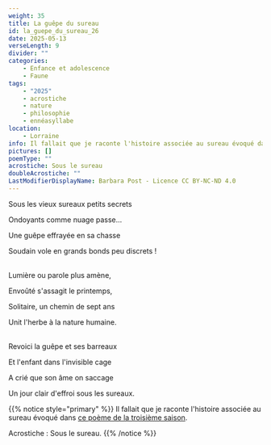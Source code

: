 ```yaml
---
weight: 35
title: La guêpe du sureau
id: la_guepe_du_sureau_26
date: 2025-05-13
verseLength: 9
divider: ""
categories:
    - Enfance et adolescence
    - Faune
tags:
    - "2025"
    - acrostiche
    - nature
    - philosophie
    - ennéasyllabe
location:
    - Lorraine
info: Il fallait que je raconte l'histoire associée au sureau évoqué dans [ce poème de la troisième saison](../3_troisieme_saison/sous_le_sureau)
pictures: []
poemType: ""
acrostiche: Sous le sureau
doubleAcrostiche: ""
LastModifierDisplayName: Barbara Post - Licence CC BY-NC-ND 4.0
---
```

Sous les vieux sureaux petits secrets

Ondoyants comme nuage passe...

Une guêpe effrayée en sa chasse

Soudain vole en grands bonds peu discrets !

 \
Lumière ou parole plus amène,

Envoûté s'assagit le printemps,

Solitaire, un chemin de sept ans

Unit l'herbe à la nature humaine.

 \
Revoici la guêpe et ses barreaux

Et l'enfant dans l'invisible cage

A crié que son âme on saccage

Un jour clair d'effroi sous les sureaux.

{{% notice style="primary" %}}
Il fallait que je raconte l'histoire associée au sureau évoqué dans [ce poème de la troisième saison](../3_troisieme_saison/sous_le_sureau).

Acrostiche : Sous le sureau.
{{% /notice %}}
